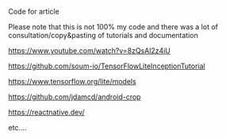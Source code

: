 
Code for article



Please note that this is not 100% my code and there was a lot of consultation/copy&pasting of tutorials and documentation

https://www.youtube.com/watch?v=8zQsAl2z4iU

https://github.com/soum-io/TensorFlowLiteInceptionTutorial

https://www.tensorflow.org/lite/models

https://github.com/jdamcd/android-crop

https://reactnative.dev/

etc....
